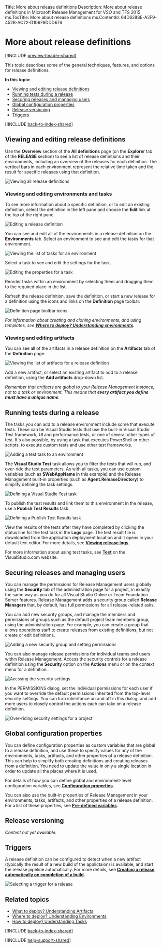 Title: More about release definitions
Description: More about release definitions in Microsoft Release Management for VSO and TFS 2015
ms.TocTitle: More about release definitions
ms.ContentId: 64D6388E-A3F9-452B-AC72-D109F9DDD676

# More about release definitions

[!INCLUDE [preview-header-shared](../_shared/preview-header-shared.md)]

This topic describes some of the general techniques, features, and options for
release definitions. 

**In this topic:**

 * [Viewing and editing release definitions](#viewedit)
 * [Running tests during a release](#runtests)
 * [Securing releases and managing users](#security)
 * [Global configuration properties](#globalconfig)
 * [Release versioning](#versioning)
 * [Triggers](#triggers)
 
[!INCLUDE [back-to-index-shared](../_shared/back-to-index-shared.md)]

<a name="viewedit"></a>
## Viewing and editing release definitions

Use the **Overview** section of the **All definitions** page (on the **Explorer** tab
of the **RELEASE** section) to see a list of release definitions and their 
environments, including an overview of the releases for each definition. The vertical 
bars in each environment represent the relative time taken and the result for specific 
releases using that definition.

![Viewing all release definitions](./_img/more-release-def-viewedit-01.png)
 
### Viewing and editing environments and tasks

To see more information about a specific definition, or to edit an existing definition, 
select the definition in the left pane and choose the **Edit** link at 
the top of the right pane.

![Editing a release definition](./_img/more-release-def-viewedit-04.png)
 
You can see and edit all of the environments in a release definition on the 
**Environments** tab. Select an environment to see and edit the tasks for that 
environment.

![Viewing the list of tasks for an environment](./_img/more-release-def-viewedit-05.png)
 
Select a task to see and edit the settings for the task. 

![Editing the properties for a task ](_img/more-release-def-viewedit-06.png)

Reorder tasks within an environment by selecting them and dragging them to the 
required place in the list.

Refresh the release definition, save the definition, or start a new release for a 
definition using the icons and links on the **Definition** page toolbar.

![Definition page toolbar icons](_img/more-release-def-viewedit-10.png)

_For information about creating and cloning environments, and using templates, see
**[Where to deploy? Understanding environments](../author-release-definition/understanding-environments.md)**._

### Viewing and editing artifacts

You can see all of the artifacts in a release definition on the **Artifacts** tab of 
the **Definition** page. 
 
![Viewing the list of artifacts for a release definition](_img/more-release-def-viewedit-11.png)

Add a new artifact, or select an existing artifact to add to a release definition, 
using the **Add artifacts** drop-down list. 

<!--
***-TBD-*** A list of all the artifacts you have defined for all definitions is shown in the 
**Artifacts** (hub) page.
-->

_Remember that artifacts are global to your Release Management instance, not to a 
task or environment. This means that **every artifact you define must have a unique 
name**._ 

<a name="runtests"></a>
## Running tests during a release

The tasks you can add to a release environment include some that execute tests. These
can be Visual Studio tests that use the built-in Visual Studio Test framework, UI and
performance tests, or one of several other types of test. It's also possible, by 
using a task that executes PowerShell or other scripts, to execute custom tests and 
use other test frameworks.

![Adding a test task to an environment](_img/more-release-def-tests-01.png)
 
The **Visual Studio Test** task allows you to filter the tests that will run, and 
over-ride the test parameters. As with all tasks, you can use custom variables (such 
as **$WebAppName** in this example) and the Release Management built-in properties 
(such as **Agent.ReleaseDirectory**) to simplify defining the task settings.

![Defining a Visual Studio Test task](_img/more-release-def-tests-02.png)
 
To publish the test results and link them to this environment in the release, use a 
**Publish Test Results** task.
 
![Defining a Publish Test Results task](_img/more-release-def-tests-03.png)

View the results of the tests after they have completed by clicking the status line 
for the test task in the **Logs** page. The test result file is downloaded from the 
application deployment location and it opens in your default text editor.
For more details, see 
**[Viewing release logs](../managing-releases/track-release.md#viewlogs)**.

For more information about using test tasks, see 
**[Test](https://www.visualstudio.com/get-started/test/create-a-test-plan-vs)** on 
the VisualStudio.com website.

<a name="security"></a>
## Securing releases and managing users

You can manage the permissions for Release Management users globally using the 
**Security** tab of the administration page for a project, in exactly the same way as 
you do for all Visual Studio Online or Team Foundation Server features. Release 
Management adds a security group called **Release Managers** that, by default, has 
full permissions for all release-related asks. 

You can add new security groups, and manage the members and permissions of groups 
such as the default project team members group, using the administration page. For 
example, you can create a group that allows operations staff to create releases from 
existing definitions, but not create or edit definitions.

![Adding a new security group and setting permissions](_img/more-release-def-security-01.png)

You can also manage release permissions for individual teams and users within Release
Management. Access the security controls for a release definition using the **Security** 
option on the **Actions** menu or on the context menu for a definition.
 
![Acessing the security settings](_img/more-release-def-security-02.png)

In the PERMISSIONS dialog, set the individual permissions for each user if you want 
to override the default permissions inherited from the top-level security settings. 
You can turn inheritance on and off in this dialog, and add more users to closely 
control the actions each can take on a release definition. 
 
![Over-riding security settings for a project](_img/more-release-def-security-03.png)

<a name="globalconfig"></a>
## Global configuration properties

You can define configuration properties as custom variables that are global to a 
release definition, and use these to specify values for any of the environments,
tasks, artifacts, and other properties of a release definition. This can help to
simplify both creating definitions and creating releases from a definition. You
need to update the value in only a single location in order to update all the
places where it is used.

For details of how you can define global and environment-level configuration
variables, see **[Configuration properties](understanding-environments.md#configproperties)**.

You can also use the built-in properties of Release Management in your environments,
tasks, artifacts, and other properties of a release definition. For a list of these
properties, see **[Pre-defined variables](understanding-tasks.md#predefvariables)**.

<a name="versioning"></a>
## Release versioning

_Content not yet available._

<a name="triggers"></a>
## Triggers

A release definition can be configured to detect when a new artifact (typically the
result of a new build of the applictaion) is available, and start the release
pipeline automatically. For more details, 
see **[Creating a release automatically on completion of a build](../managing-releases/create-release.md#automaticbuild)**. 

![Selecting a trigger for a release](_img/more-release-def-trigger-01.png)

## Related topics

 * [What to deploy? Understanding Artifacts](understanding-artifacts.md)
 * [Where to deploy? Understanding Environments](understanding-environments.md)
 * [How to deploy? Understanding Tasks](understanding-tasks.md)

[!INCLUDE [back-to-index-shared](../_shared/back-to-index-shared.md)]
 
[!INCLUDE [help-support-shared](../_shared/help-support-shared.md)]
